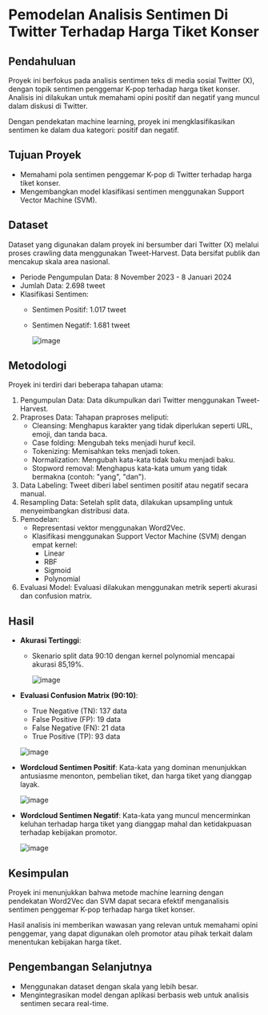 # Pemodelan Analisis Sentimen Di Twitter Terhadap Harga Tiket Konser 
## Pendahuluan
Proyek ini berfokus pada analisis sentimen teks di media sosial Twitter (X), dengan topik sentimen penggemar K-pop terhadap harga tiket konser. Analisis ini dilakukan untuk memahami opini positif dan negatif yang muncul dalam diskusi di Twitter. 

Dengan pendekatan machine learning, proyek ini mengklasifikasikan sentimen ke dalam dua kategori: positif dan negatif.

## Tujuan Proyek
-	Memahami pola sentimen penggemar K-pop di Twitter terhadap harga tiket konser.
-	Mengembangkan model klasifikasi sentimen menggunakan Support Vector Machine (SVM).

## Dataset
Dataset yang digunakan dalam proyek ini bersumber dari Twitter (X) melalui proses crawling data menggunakan Tweet-Harvest. Data bersifat publik dan mencakup skala area nasional.
-	Periode Pengumpulan Data: 8 November 2023 - 8 Januari 2024
-	Jumlah Data: 2.698 tweet
-	Klasifikasi Sentimen:
    - Sentimen Positif: 1.017 tweet
    - Sentimen Negatif: 1.681 tweet

       ![image](https://github.com/user-attachments/assets/0a7e1762-0b6c-4748-a611-b2e59cfc8c52)

## Metodologi
Proyek ini terdiri dari beberapa tahapan utama:
1.	Pengumpulan Data: Data dikumpulkan dari Twitter menggunakan Tweet-Harvest.
2.	Praproses Data: Tahapan praproses meliputi:
    -	Cleansing: Menghapus karakter yang tidak diperlukan seperti URL, emoji, dan tanda baca.
    -	Case folding: Mengubah teks menjadi huruf kecil.
    -	Tokenizing: Memisahkan teks menjadi token.
    -	Normalization: Mengubah kata-kata tidak baku menjadi baku.
    -	Stopword removal: Menghapus kata-kata umum yang tidak bermakna (contoh: "yang", "dan").
3.	Data Labeling: Tweet diberi label sentimen positif atau negatif secara manual.
4.	Resampling Data: Setelah split data, dilakukan upsampling untuk menyeimbangkan distribusi data.
5.	Pemodelan:
    -	Representasi vektor menggunakan Word2Vec.
    - Klasifikasi menggunakan Support Vector Machine (SVM) dengan empat kernel: 
        -	Linear
        -	RBF
        -	Sigmoid
        -	Polynomial
6.	Evaluasi Model: Evaluasi dilakukan menggunakan metrik seperti akurasi dan confusion matrix.

## Hasil
-	**Akurasi Tertinggi**:
    - Skenario split data 90:10 dengan kernel polynomial mencapai akurasi 85,19%.

      ![image](https://github.com/user-attachments/assets/03a0ffdb-3e5d-47ab-9532-01f34e5ee4e6)

-	**Evaluasi Confusion Matrix (90:10)**:
    -	True Negative (TN): 137 data
    -	False Positive (FP): 19 data
    -	False Negative (FN): 21 data
    -	True Positive (TP): 93 data

      ![image](https://github.com/user-attachments/assets/5f97b684-b92f-45b8-b5af-359c0988b3bc)

-	**Wordcloud Sentimen Positif**: Kata-kata yang dominan menunjukkan antusiasme menonton, pembelian tiket, dan harga tiket yang dianggap layak.

      ![image](https://github.com/user-attachments/assets/9298667d-39f0-4017-884b-03afa2f9c352)

-	**Wordcloud Sentimen Negatif**: Kata-kata yang muncul mencerminkan keluhan terhadap harga tiket yang dianggap mahal dan ketidakpuasan terhadap kebijakan promotor.

      ![image](https://github.com/user-attachments/assets/527c1605-5163-4ab8-9c1e-f9e802719263)


## Kesimpulan
Proyek ini menunjukkan bahwa metode machine learning dengan pendekatan Word2Vec dan SVM dapat secara efektif menganalisis sentimen penggemar K-pop terhadap harga tiket konser. 

Hasil analisis ini memberikan wawasan yang relevan untuk memahami opini penggemar, yang dapat digunakan oleh promotor atau pihak terkait dalam menentukan kebijakan harga tiket.

## Pengembangan Selanjutnya
-	Menggunakan dataset dengan skala yang lebih besar.
-	Mengintegrasikan model dengan aplikasi berbasis web untuk analisis sentimen secara real-time.
